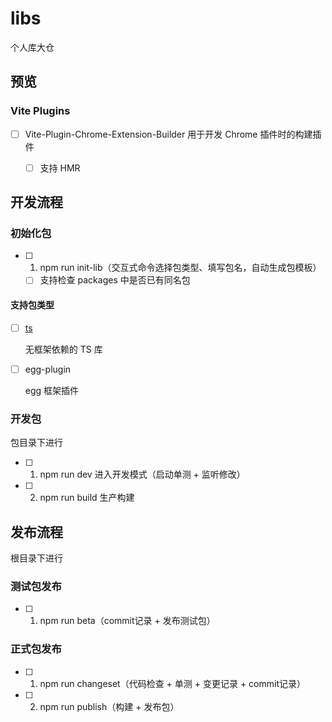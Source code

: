 # libs

个人库大仓

## 预览

### Vite Plugins

- [ ] Vite-Plugin-Chrome-Extension-Builder  用于开发 Chrome 插件时的构建插件
  
  - [ ] 支持 HMR

## 开发流程

### 初始化包

- [ ] 1. npm run init-lib（交互式命令选择包类型、填写包名，自动生成包模板）
  - [ ] 支持检查 packages 中是否已有同名包

#### 支持包类型

- [ ] [ts](./templates/ts/SUMMARY.md)

  无框架依赖的 TS 库

- [ ] egg-plugin

  egg 框架插件

### 开发包

包目录下进行

- [ ] 1. npm run dev 进入开发模式（启动单测 + 监听修改）
- [ ] 2. npm run build 生产构建

## 发布流程

根目录下进行

### 测试包发布

- [ ] 1. npm run beta（commit记录 + 发布测试包）

### 正式包发布

- [ ] 1. npm run changeset（代码检查 + 单测 + 变更记录 + commit记录）
- [ ] 2. npm run publish（构建 + 发布包）
